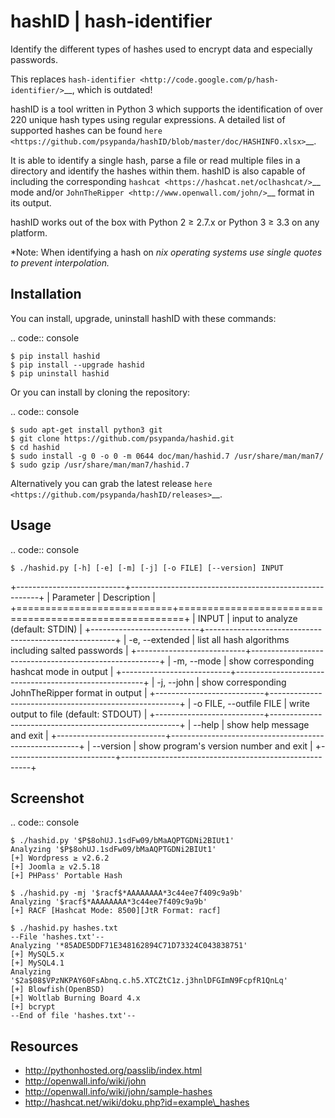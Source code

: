 hashID \| hash-identifier
=========================

Identify the different types of hashes used to encrypt data and especially passwords.

This replaces `hash-identifier <http://code.google.com/p/hash-identifier/>`__, which
is outdated!

hashID is a tool written in Python 3 which supports the
identification of over 220 unique hash types using regular expressions.
A detailed list of supported hashes can be found
`here <https://github.com/psypanda/hashID/blob/master/doc/HASHINFO.xlsx>`__.

It is able to identify a single hash, parse a file or read multiple
files in a directory and identify the hashes within them.
hashID is also capable of including the corresponding
`hashcat <https://hashcat.net/oclhashcat/>`__ mode and/or
`JohnTheRipper <http://www.openwall.com/john/>`__ format in its output.

hashID works out of the box with Python 2 ≥ 2.7.x or Python 3 ≥ 3.3 on any platform.

*Note: When identifying a hash on *nix operating systems use single
quotes to prevent interpolation.*

Installation
------------

You can install, upgrade, uninstall hashID with these commands:

.. code:: console

    $ pip install hashid
    $ pip install --upgrade hashid
    $ pip uninstall hashid

Or you can install by cloning the repository:

.. code:: console

    $ sudo apt-get install python3 git
    $ git clone https://github.com/psypanda/hashid.git
    $ cd hashid
    $ sudo install -g 0 -o 0 -m 0644 doc/man/hashid.7 /usr/share/man/man7/
    $ sudo gzip /usr/share/man/man7/hashid.7

Alternatively you can grab the latest release
`here <https://github.com/psypanda/hashID/releases>`__.

Usage
-----

.. code:: console

    $ ./hashid.py [-h] [-e] [-m] [-j] [-o FILE] [--version] INPUT

+---------------------------+-------------------------------------------------------+
| Parameter                 | Description                                           |
+===========================+=======================================================+
| INPUT                     | input to analyze (default: STDIN)                     |
+---------------------------+-------------------------------------------------------+
| -e, --extended            | list all hash algorithms including salted passwords   |
+---------------------------+-------------------------------------------------------+
| -m, --mode                | show corresponding hashcat mode in output             |
+---------------------------+-------------------------------------------------------+
| -j, --john                | show corresponding JohnTheRipper format in output     |
+---------------------------+-------------------------------------------------------+
| -o FILE, --outfile FILE   | write output to file (default: STDOUT)                |
+---------------------------+-------------------------------------------------------+
| --help                    | show help message and exit                            |
+---------------------------+-------------------------------------------------------+
| --version                 | show program's version number and exit                |
+---------------------------+-------------------------------------------------------+

Screenshot
----------

.. code:: console

    $ ./hashid.py '$P$8ohUJ.1sdFw09/bMaAQPTGDNi2BIUt1'
    Analyzing '$P$8ohUJ.1sdFw09/bMaAQPTGDNi2BIUt1'
    [+] Wordpress ≥ v2.6.2
    [+] Joomla ≥ v2.5.18
    [+] PHPass' Portable Hash

    $ ./hashid.py -mj '$racf$*AAAAAAAA*3c44ee7f409c9a9b'
    Analyzing '$racf$*AAAAAAAA*3c44ee7f409c9a9b'
    [+] RACF [Hashcat Mode: 8500][JtR Format: racf]

    $ ./hashid.py hashes.txt
    --File 'hashes.txt'--
    Analyzing '*85ADE5DDF71E348162894C71D73324C043838751'
    [+] MySQL5.x
    [+] MySQL4.1
    Analyzing '$2a$08$VPzNKPAY60FsAbnq.c.h5.XTCZtC1z.j3hnlDFGImN9FcpfR1QnLq'
    [+] Blowfish(OpenBSD)
    [+] Woltlab Burning Board 4.x
    [+] bcrypt
    --End of file 'hashes.txt'--

Resources
---------

-  http://pythonhosted.org/passlib/index.html
-  http://openwall.info/wiki/john
-  http://openwall.info/wiki/john/sample-hashes
-  http://hashcat.net/wiki/doku.php?id=example\_hashes
